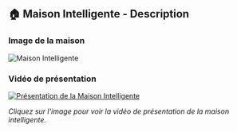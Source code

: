 ## 🏠 Maison Intelligente - Description

### Image de la maison
![Maison Intelligente](https://www.example.com/image-de-maison.jpg)

### Vidéo de présentation
[![Présentation de la Maison Intelligente](https://img.youtube.com/vi/examplevideoid/0.jpg)](https://www.youtube.com/watch?v=examplevideoid)

*Cliquez sur l'image pour voir la vidéo de présentation de la maison intelligente.*
